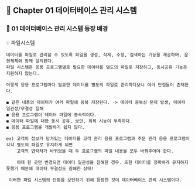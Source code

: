 ## 📒 Chapter 01 데이터베이스 관리 시스템
### 📗 01 데이터베이스 관리 시스템 등장 배경

💡 파일시스템

    데이터를 파일로 관리할 수 있도록 파일을 생성, 삭제, 수정, 검색하는 기능을 제공하며, 운영체제와 함께 설치된다.
    파일 시스템은 응용 프로그램별로 필요한 데이터를 별도의 파일로 저장하고, 동시공유 기능은 지원하지 않는다.
    
    이렇게 응용 프로그램마다 필요한 데이터를 별도의 파일로 관리하다보니 여러 단점들이 존재한다.
    
    ◼️ 같은 내용의 데이터가 여러 파일에 중복 저장된다. -> 데이터 중복성 문제 발생, 데이터 일관성/무결성 침해
    ◼️ 응용 프로그램이 데이터 파일에 종속적이다.
    ◼️ 데이터 파일에 대한 동시 공유, 보안, 회복 시능이 부족하다.
    ◼️ 응용 프로그램을 개발하기 쉽지 않다.
    
    ex) 고객의 정보가 담겨있는 데이터를 고객 관리 응용 프로그램과 주문 관리 응용 프로그램이 각각 별도의 파일로 유지하게 되면
        고객의 연락처가 바뀌었을 때 두 프로그램의 파일 내용을 모두 바꿔주어야 한다.
        
        이때 한 곳만 변경되면 데이터 일관성을 침해한 경우. 또한 데이터를 정확하게 유지하지 못했기 때문에 데이터 무결성도 침해한 상태!

     이러한 파일 시스템의 단점을 보안하기 위해 등장한 것이 데이터베이스 관리 시스템이다.
